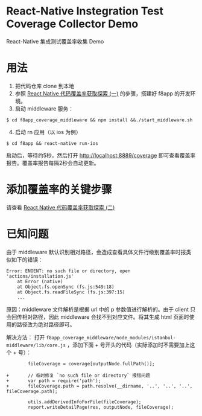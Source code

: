 # React-Native Instegration Test Coverage Collector Demo

React-Native 集成测试覆盖率收集 Demo

# 用法

1. 把代码仓库 clone 到本地
2. 参照 [React Native 代码覆盖率获取探索 (一)](https://testerhome.com/topics/8230) 的步骤，搭建好 f8app 的开发环境。
3. 启动 middleware 服务：

```
$ cd f8app_coverage_middleware && npm install &&./start_middleware.sh
```

4. 启动 rn 应用（以 ios 为例）

```
$ cd f8app && react-native run-ios
```

启动后，等待约5秒，然后打开 <http://localhost:8889/coverage> 即可查看覆盖率报告。覆盖率报告每隔2秒会自动更新。

# 添加覆盖率的关键步骤

请查看 [React Native 代码覆盖率获取探索 (二)](https://testerhome.com/topics/8919)

# 已知问题

由于 middleware 默认识别相对路径，会造成查看具体文件行级别覆盖率时报类似如下的错误：

```
Error: ENOENT: no such file or directory, open 'actions/installation.js'
    at Error (native)
    at Object.fs.openSync (fs.js:549:18)
    at Object.fs.readFileSync (fs.js:397:15)
    ...
```

原因：middleware 文件解析是根据 url 中的 p 参数值进行解析的。由于 client 只会回传相对路径，因此 middleware 会找不到对应文件。将其生成 html 页面时使用的路径改为绝对路径即可。

解决方法：
打开 `f8app_coverage_middleware/node_modules/istanbul-middleware/lib/core.js` ，添加下面 + 号开头的代码（实际添加时不需要加上这个 + 号）：

```
        fileCoverage = coverage[outputNode.fullPath()];

+       // 临时修复 `no such file or directory` 报错问题
+       var path = require('path');
+       fileCoverage.path = path.resolve(__dirname, '..', '..', '..', fileCoverage.path);
        
        utils.addDerivedInfoForFile(fileCoverage);
        report.writeDetailPage(res, outputNode, fileCoverage);
```